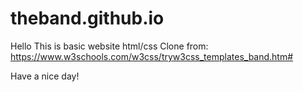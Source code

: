 # theband.github.io

Hello
This is basic website html/css
Clone from: https://www.w3schools.com/w3css/tryw3css_templates_band.htm#

Have a nice day!
